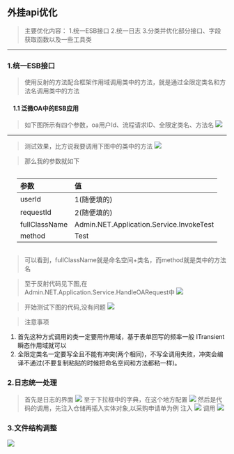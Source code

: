 ## 外挂api优化
>主要优化内容：
1.统一ESB接口
2.统一日志
3.分类并优化部分接口、字段获取函数以及一些工具类

***
### 1.统一ESB接口
>使用反射的方法配合框架作用域调用类中的方法，就是通过全限定类名和方法名调用类中的方法
#### &nbsp; &nbsp; 1.1 泛微OA中的ESB应用
>如下图所示有四个参数，oa用户Id、流程请求ID、全限定类名、方法名
![](https://pictures.darkmoon.top/imgs/202308170947063.png)
***
>测试效果，比方说我要调用下图中的类中的方法
![](https://pictures.darkmoon.top/imgs/202308170954893.png)

>那么我的参数就如下
<div style="margin:0 auto;width:auto;display:table;">

|参数|值|
|:----|:--|
|userId|1(随便填的)|
|requestId|2(随便填的)|
|fullClassName|Admin.NET.Application.Service.InvokeTest|
|method|Test|

</div>

>可以看到，fullClassName就是命名空间+类名，而method就是类中的方法名

>至于反射代码见下图,在Admin.NET.Application.Service.HandleOARequest中
![](https://pictures.darkmoon.top/imgs/202308171008698.png)

>开始测试下图的代码,没有问题
![](https://pictures.darkmoon.top/imgs/202308171021978.png)

>注意事项
><div>

1. 首先这种方式调用的类一定要用作用域，基于表单回写的频率一般 ITransient 瞬态作用域就可以
2. 全限定类名一定要写全且不能有冲突(两个相同)，不写全调用失败，冲突会编译不通过(不要复制粘贴的时候把命名空间和方法都粘一样)。

</div>

### 2.日志统一处理
>首先是日志的界面
![](https://pictures.darkmoon.top/imgs/202308171041631.png)
至于下拉框中的字典，在这个地方配置
![](https://pictures.darkmoon.top/imgs/202308171044688.png)
然后是代码的调用，先注入仓储再插入实体对象,以采购申请单为例
注入
![](https://pictures.darkmoon.top/imgs/202308171051637.png)
调用
![](https://pictures.darkmoon.top/imgs/202308171053455.png)

### 3.文件结构调整
![](https://pictures.darkmoon.top/imgs/202308241612708.png)